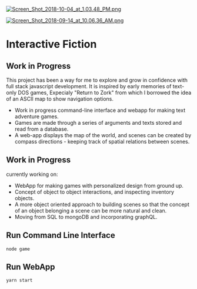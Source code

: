 <p align="center">
  
[![Screen_Shot_2018-10-04_at_1.03.48_PM.png](https://i.postimg.cc/sxfhF5c3/Screen_Shot_2018-10-04_at_1.03.48_PM.png)](https://postimg.cc/N9VMm9Sn)
  
[![Screen_Shot_2018-09-14_at_10.06.36_AM.png](https://i.postimg.cc/GhH4kLgg/Screen_Shot_2018-09-14_at_10.06.36_AM.png)](https://postimg.cc/2VNjYDDn)

</p>


# Interactive Fiction
## Work in Progress
This project has been a way for me to explore and grow in confidence with full stack javascript development. 
It is inspired by early memories of text-only DOS games, Expecialy "Return to Zork" from which I borrowed the idea of an ASCII map to show navigation options. 

- Work in progress command-line interface and webapp for making text adventure games.
- Games are made through a series of arguments and texts stored and read from a database.
- A web-app displays the map of the world, and scenes can be created by compass directions - keeping track of spatial       relations between scenes.

## Work in Progress
currently working on:
- WebApp for making games with personalized design from ground up. 
- Concept of object to object interactions, and inspecting inventory objects. 
- A more object oriented approach to building scenes so that the concept of an object belonging a scene can be more natural and clean. 
- Moving from SQL to mongoDB and incorporating graphQL.

## Run Command Line Interface
```
node game
```

## Run WebApp
```
yarn start
```
